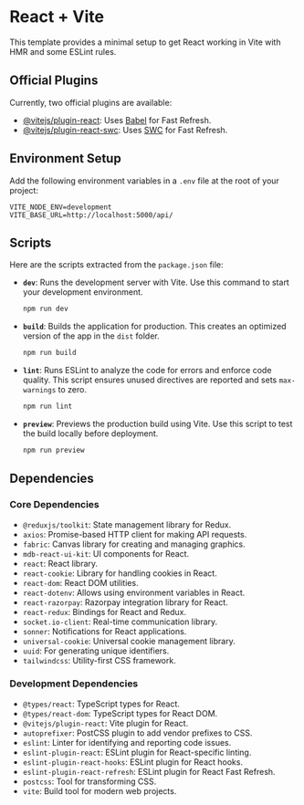 # React + Vite

This template provides a minimal setup to get React working in Vite with HMR and some ESLint rules.

## Official Plugins

Currently, two official plugins are available:

- [@vitejs/plugin-react](https://github.com/vitejs/vite-plugin-react/blob/main/packages/plugin-react/README.md): Uses [Babel](https://babeljs.io/) for Fast Refresh.
- [@vitejs/plugin-react-swc](https://github.com/vitejs/vite-plugin-react-swc): Uses [SWC](https://swc.rs/) for Fast Refresh.

## Environment Setup

Add the following environment variables in a `.env` file at the root of your project:

```env
VITE_NODE_ENV=development
VITE_BASE_URL=http://localhost:5000/api/
```

## Scripts

Here are the scripts extracted from the `package.json` file:

- **`dev`**: Runs the development server with Vite. Use this command to start your development environment.
  ```bash
  npm run dev
  ```

- **`build`**: Builds the application for production. This creates an optimized version of the app in the `dist` folder.
  ```bash
  npm run build
  ```

- **`lint`**: Runs ESLint to analyze the code for errors and enforce code quality. This script ensures unused directives are reported and sets `max-warnings` to zero.
  ```bash
  npm run lint
  ```

- **`preview`**: Previews the production build using Vite. Use this script to test the build locally before deployment.
  ```bash
  npm run preview
  ```

## Dependencies

### Core Dependencies

- `@reduxjs/toolkit`: State management library for Redux.
- `axios`: Promise-based HTTP client for making API requests.
- `fabric`: Canvas library for creating and managing graphics.
- `mdb-react-ui-kit`: UI components for React.
- `react`: React library.
- `react-cookie`: Library for handling cookies in React.
- `react-dom`: React DOM utilities.
- `react-dotenv`: Allows using environment variables in React.
- `react-razorpay`: Razorpay integration library for React.
- `react-redux`: Bindings for React and Redux.
- `socket.io-client`: Real-time communication library.
- `sonner`: Notifications for React applications.
- `universal-cookie`: Universal cookie management library.
- `uuid`: For generating unique identifiers.
- `tailwindcss`: Utility-first CSS framework.

### Development Dependencies

- `@types/react`: TypeScript types for React.
- `@types/react-dom`: TypeScript types for React DOM.
- `@vitejs/plugin-react`: Vite plugin for React.
- `autoprefixer`: PostCSS plugin to add vendor prefixes to CSS.
- `eslint`: Linter for identifying and reporting code issues.
- `eslint-plugin-react`: ESLint plugin for React-specific linting.
- `eslint-plugin-react-hooks`: ESLint plugin for React hooks.
- `eslint-plugin-react-refresh`: ESLint plugin for React Fast Refresh.
- `postcss`: Tool for transforming CSS.
- `vite`: Build tool for modern web projects.
